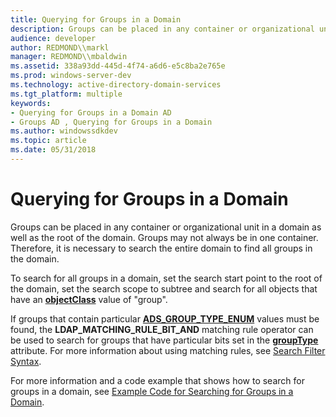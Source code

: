 ```yaml
---
title: Querying for Groups in a Domain
description: Groups can be placed in any container or organizational unit in a domain as well as the root of the domain.
audience: developer
author: REDMOND\\markl
manager: REDMOND\\mbaldwin
ms.assetid: 338a93dd-445d-4f74-a6d6-e5c8ba2e765e
ms.prod: windows-server-dev
ms.technology: active-directory-domain-services
ms.tgt_platform: multiple
keywords:
- Querying for Groups in a Domain AD
- Groups AD , Querying for Groups in a Domain
ms.author: windowssdkdev
ms.topic: article
ms.date: 05/31/2018
---
```


# Querying for Groups in a Domain

Groups can be placed in any container or organizational unit in a domain as well as the root of the domain. Groups may not always be in one container. Therefore, it is necessary to search the entire domain to find all groups in the domain.

To search for all groups in a domain, set the search start point to the root of the domain, set the search scope to subtree and search for all objects that have an [**objectClass**](https://msdn.microsoft.com/library/ms679012) value of "group".

If groups that contain particular [**ADS\_GROUP\_TYPE\_ENUM**](https://msdn.microsoft.com/library/aa772263) values must be found, the **LDAP\_MATCHING\_RULE\_BIT\_AND** matching rule operator can be used to search for groups that have particular bits set in the [**groupType**](https://msdn.microsoft.com/library/ms675935) attribute. For more information about using matching rules, see [Search Filter Syntax](https://msdn.microsoft.com/library/aa746475).

For more information and a code example that shows how to search for groups in a domain, see [Example Code for Searching for Groups in a Domain](example-code-for-performing-a-query-in-a-domain.md).

 

 




